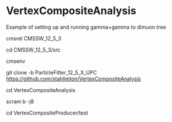 # VertexCompositeAnalysis

Example of setting up and running gamma+gamma to dimuon tree

cmsrel CMSSW_12_5_3

cd CMSSW_12_5_3/src

cmsenv

git clone -b ParticleFitter_12_5_X_UPC https://github.com/stahlleiton/VertexCompositeAnalysis

cd VertexCompositeAnalysis

scram b -j8

cd VertexCompositeProducer/test
